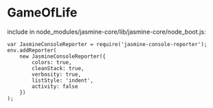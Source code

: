 # GameOfLife

include in node_modules/jasmine-core/lib/jasmine-core/node_boot.js:

```
var JasmineConsoleReporter = require('jasmine-console-reporter');
env.addReporter(
    new JasmineConsoleReporter({
        colors: true,           
        cleanStack: true,       
        verbosity: true,        
        listStyle: 'indent', 
        activity: false
    })
);
```